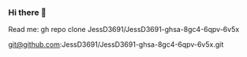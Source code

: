 ### Hi there 👋

<!--
**JessD3691/JessD3691** is a ✨ _special_ ✨ repository because its `README.md` (this file) appears on your GitHub profile.

Here are some ideas to get you started:

- 🔭 I’m currently working on, networking and entry level coding to get sponsored.  
- 🌱 I’m currently learning ... how to use basic apps and software. 
- 👯 I’m looking to collaborate on ... everything. 
- 🤔 I’m looking for help with ... the economic crisis and the state of Tennessees restoration of hope. #deeznuts2⁰20
- 💬 Ask me about ... anything..
- 📫 How to reach me: ... email:  Jessica.davis3691@gmail.com,Lovelyhippie3691@gmail.com,Jess.the.messah@outlook.com, 
                          PHONE :   8655070334

- 😄 Pronouns: ... messy,
- ⚡ Fun fact: ... if you build it they will come. 
-->
Read me:
gh repo clone JessD3691/JessD3691-ghsa-8gc4-6qpv-6v5x 

git@github.com:JessD3691/JessD3691-ghsa-8gc4-6qpv-6v5x.git


